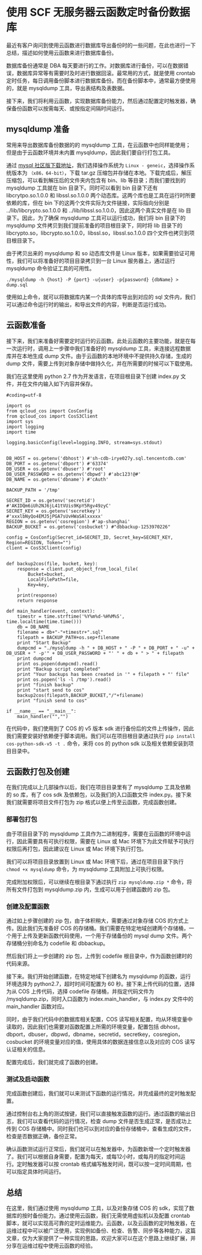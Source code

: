 # 使用 SCF 无服务器云函数定时备份数据库

最近有客户询问到使用云函数进行数据库导出备份时的一些问题，在此也进行一下总结，描述如何使用云函数来进行数据库备份。

数据库备份通常是 DBA 每天要进行的工作。对数据库进行备份，可以在数据错误，数据库异常等有需要时及时进行数据回滚。最常用的方式，就是使用 crontab 定时任务，每日调用备份脚本进行数据库备份。而在备份脚本中，通常最方便使用的，就是 mysqldump 工具，导出表结构及表数据。

接下来，我们将利用云函数，实现数据库备份能力，然后通过配置定时触发器，确保备份函数可以按需每天、或按指定间隔时间运行。

## mysqldump 准备

常用来导出数据库备份数据的的 mysqldump 工具，在云函数中也同样能使用；但是由于云函数环境并未内置 mysqldump，因此我们要自行打包工具。

通过 [mysql 社区版下载地址](https://dev.mysql.com/downloads/mysql/)，我们选择操作系统为 `Linux - geneic`，选择操作系统版本为 `（x86，64-bit）`，下载 tar.gz 压缩包并存储在本地。下载完成后，解压压缩包，可以看到解压后的文件夹内包含有 bin、lib 等目录；而我们要找到的 mysqldump 工具就在 bin 目录下。同时可以看到 bin 目录下还有 libcrytpo.so.1.0.0 和 libssl.so.1.0.0 两个动态库。这两个库也是工具在运行时所要依赖的库，但在 bin 下的这两个文件实际为文件链接，实际指向分别是 ../lib/libcrypto.so.1.0.0 和 ../lib/libssl.so.1.0.0，因此这两个真实文件是在 lib 目录下。因此，为了确保
mysqldump 工具可以运行成功，我们将 bin 目录下的 mysqldump 文件拷贝到我们提前准备的项目根目录下，同时将 lib 目录下的 libcrypto.so，libcrypto.so.1.0.0，libssl.so，libssl.so.1.0.0 四个文件也拷贝到项目根目录下。

由于拷贝出来的 mysqldump 和 so 动态库文件是 Linux 版本，如果需要验证可用性，我们可以将准备好的项目目录拷贝到一台 Linux 服务器上，通过运行 mysqldump 命令验证工具的可用性。

```
./mysqldump -h {host} -P {port} -u{user} -p{password} {dbName} > dump.sql
```

使用如上命令，就可以将数据库内某一个具体的库导出到对应的 sql 文件内，我们可以通过命令运行时的输出，和导出文件的内容，判断是否运行成功。

## 云函数准备

接下来，我们来准备好需要定时运行的云函数。此处云函数的主要功能，就是在每一次运行时，调用上一步骤中我们准备好的 mysqldump 工具，来连接远程数据库并在本地生成 dump 文件。由于云函数的本地环境中不提供持久存储，生成的 dump 文件，需要上传到对象存储中做持久化，并在所需要的时候可以下载使用。

我们在这里使用 python 2.7 作为开发语言，在项目根目录下创建 index.py 文件，并在文件内输入如下内容并保存。

```
#coding=utf-8

import os
from qcloud_cos import CosConfig
from qcloud_cos import CosS3Client
import sys
import logging
import time

logging.basicConfig(level=logging.INFO, stream=sys.stdout)


DB_HOST = os.getenv('dbhost') #'sh-cdb-irye027y.sql.tencentcdb.com'
DB_PORT = os.getenv('dbport') #'63374'
DB_USER = os.getenv('dbuser') #'root'
DB_USER_PASSWORD = os.getenv('dbpwd') #'abc123!@#'
DB_NAME = os.getenv('dbname') #'cAuth'

BACKUP_PATH = '/tmp'

SECRET_ID = os.getenv('secretid') #'AKIDQm6iUh2NJ6jL41tVUis9KpY5Rgv49zyC'
SECRET_KEY = os.getenv('secretkey') #'xxxlbNyQo4EMJ5jPGA7sUvHWaSAlxxxxx'
REGION = os.getenv('cosregion') #'ap-shanghai'
BACKUP_BUCKET = os.getenv('cosbucket') #"dbbackup-1253970226"

config = CosConfig(Secret_id=SECRET_ID, Secret_key=SECRET_KEY, Region=REGION, Token="")
client = CosS3Client(config)


def backup2cos(file, bucket, key):
    response = client.put_object_from_local_file(
        Bucket=bucket,
        LocalFilePath=file,
        Key=key,
    )
    print(response)
    return response

def main_handler(event, context):
    timestr = time.strftime('%Y%m%d-%H%M%S', time.localtime(time.time()))
    db = DB_NAME
    filename = db+"-"+timestr+".sql"
    filepath = BACKUP_PATH+os.sep+filename
    print "Start Backup"
    dumpcmd = "./mysqldump -h " + DB_HOST + " -P " + DB_PORT + " -u" + DB_USER + " -p'" + DB_USER_PASSWORD + "' " + db + " > " + filepath
    print dumpcmd
    print os.popen(dumpcmd).read()
    print "Backup script completed"
    print "Your backups has been created in '" + filepath + "' file"
    print os.popen('ls -l /tmp').read()
    print "finish backup"
    print "start send to cos"
    backup2cos(filepath,BACKUP_BUCKET,"/"+filename)
    print "finish send to cos"

if __name__ == "__main__":
    main_handler("","")

```

在代码中，我们使用到了 COS 的 v5 版本 sdk 进行备份后的文件上传操作，因此我们需要安装好依赖便于脚本调用。我们可以在项目根目录通过执行 `pip install cos-python-sdk-v5 -t .` 命令，来将 cos 的 python sdk 以及相关依赖安装到项目目录中。

## 云函数打包及创建

在我们完成以上几部操作以后，我们在项目目录里有了 mysqldump 工具及依赖的 so 库，有了 cos sdk 及依赖包，以及我们的入口函数文件 index.py。接下来我们就需要将项目文件打包为 zip 格式以便上传至云函数，完成函数创建。

### 部署包打包

由于项目目录下的 mysqldump 工具作为二进制程序，需要在云函数的环境中运行，因此需要具有可执行权限，需要在 Linux 或 Mac 环境下为此文件赋予可执行权限后再打包，因此建议在 Linux 或 Mac 环境下执行打包。

我们可以将项目目录放置到 Linux 或 Mac 环境下后，通过在项目目录下执行 `chmod +x mysqldump` 命令，为 mysqldump 工具附加上可执行权限。

完成附加权限后，可以继续在根目录下通过执行 `zip mysqldump.zip *` 命令，将所有文件打包到 mysqldump.zip 内，生成可以用于创建函数的 zip 包。

### 创建及配置函数

通过如上步骤创建的 zip 包，由于体积稍大，需要通过对象存储 COS 的方式上传。因此我们先准备好 COS 的存储桶。我们需要在特定地域创建两个存储桶，一个用于上传及更新函数代码使用，一个用于存储备份的 mysql dump 文件。两个存储桶分别命名为 codefile 和 dbbackup。

然后我们将上一步创建的 zip 包，上传到 codefile 根目录中，作为函数创建时的代码来源。

接下来。我们开始创建函数，在特定地域下创建名为 mysqldump 的函数，运行环境选择为 python2.7，超时时间可配置为 60 秒。接下来上传代码的位置，选择为从 COS 上传代码，选择 codefile 存储桶，并指定代码文件为 /mysqldump.zip，同时入口函数为 index.main_handler，与 index.py 文件中的 main_handler 函数对应。

同时，由于我们代码中的数据库相关配置，COS 读写相关配置，均从环境变量中读取的，因此我们也需要对函数配置上所需的环境变量，配置包括 dbhost，dbport，dbuser，dbpwd，dbname，secretid，secretkey，cosregion，cosbucket 的环境变量对应的值，使用具体的数据连接信息以及对应的 COS 读写认证相关的信息。

配置完成后，我们就完成了函数的创建。

### 测试及启动函数

完成函数创建后，我们就可以来测试下函数的运行情况，并完成最终的定时触发配置。

通过控制台右上角的测试按键，我们可以直接触发函数的运行。通过函数的输出日志，我们可以查看代码的运行情况，检查 dump 文件是否生成正常，是否成功上传到 COS 存储桶中。同时我们也可以到对应的备份存储桶中，查看生成的文件，检查是否数据正确，备份正常。

确认函数测试运行正常后，我们就可以在触发器中，为函数新增一个定时触发器了。我们可以根据自身需要，配置为每天，或每12小时，或每月的指定时间运行。定时触发器可以按 crontab 格式编写触发时间，既可以按一定时间周期，也可以指定具体时间运行。

## 总结

在这里，我们通过使用 mysqldump 工具，以及对象存储 COS 的 sdk，实现了数据库的按时备份能力。通过使用云函数，我们无需使用虚拟机以及配置 crontab 脚本，就可以实现高可靠的定时运维能力。云函数，以及云函数的定时触发器，在运维过程中可以被广泛使用，实现例如备份、检查、告警、同步等各种能力，这篇文章，仅为大家提供了一种实现的思路，欢迎大家可以在这个思路上继续扩展，并分享在运维过程中使用云函数的经验。